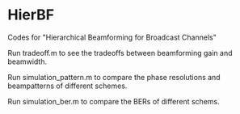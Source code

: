 # HierBF
Codes for "Hierarchical Beamforming for Broadcast Channels"

Run tradeoff.m to see the tradeoffs between beamforming gain and beamwidth.

Run simulation_pattern.m to compare the phase resolutions and beampatterns of different schemes.

Run simulation_ber.m to compare the BERs of different schems.
